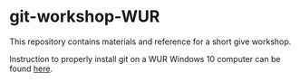
# git-workshop-WUR

This repository contains materials and reference for a short give workshop.

Instruction to properly install git on a WUR Windows 10 computer can be found [here](https://github.com/ALanguillaume/git-workshop-WUR/tree/master/setup).
